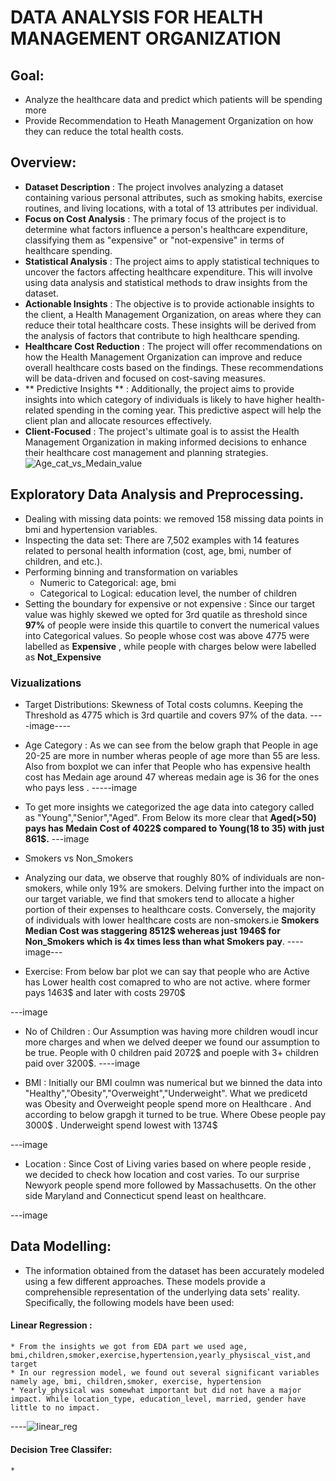 # DATA ANALYSIS FOR HEALTH MANAGEMENT ORGANIZATION

## Goal:
* Analyze the healthcare data and predict which patients will be spending more 
* Provide Recommendation to Heath Management Organization on how they can reduce the total health costs.
## Overview:
* **Dataset Description** : The project involves analyzing a dataset containing various personal attributes, such as smoking habits, exercise routines, and living locations, with a total of 13 attributes per individual.
* **Focus on Cost Analysis** : The primary focus of the project is to determine what factors influence a person's healthcare expenditure, classifying them as 
 "expensive" or "not-expensive" in terms of healthcare spending.
* **Statistical Analysis** : The project aims to apply statistical techniques to uncover the factors affecting healthcare expenditure. This will involve using data analysis and statistical methods to draw insights from the dataset.
* **Actionable Insights** : The objective is to provide actionable insights to the client, a Health Management Organization, on areas where they can reduce their total healthcare costs. These insights will be derived from the analysis of factors that contribute to high healthcare spending.
* **Healthcare Cost Reduction** : The project will offer recommendations on how the Health Management Organization can improve and reduce overall healthcare costs based on the findings. These recommendations will be data-driven and focused on cost-saving measures.
* ** Predictive Insights ** : Additionally, the project aims to provide insights into which category of individuals is likely to have higher health-related spending in the coming year. This predictive aspect will help the client plan and allocate resources effectively.
* **Client-Focused** : The project's ultimate goal is to assist the Health Management Organization in making informed decisions to enhance their healthcare cost management and planning strategies.
![Age_cat_vs_Medain_value](https://github.com/chinmay002/chinmay002.github.io/assets/60249099/cf6ee5f7-1e2d-458c-ac0e-b509bce59310)


## Exploratory Data Analysis and Preprocessing.
* Dealing with missing data points: we removed 158 missing data points in bmi and hypertension variables.
* Inspecting the data set: There are 7,502 examples with 14 features related to personal health information (cost, age, bmi, number of children, and etc.).
* Performing binning and transformation on variables 
    * Numeric to Categorical: age, bmi
    * Categorical to Logical: education level, the number of children
* Setting the boundary for expensive or not expensive : Since our target value was highly skewed we opted for 3rd quatile as threshold  since **97%** of people were inside this quartile to convert the numerical values into Categorical values. So people whose cost was above 4775 were labelled as **Expensive** , while people with charges below were labelled as  **Not_Expensive**


### Vizualizations
* Target Distributions: Skewness of Total costs columns. Keeping the Threshold as 4775 which is 3rd quartile and covers 97% of the data.
 ----image----
* Age Category : As we can see from the below graph that People in age 20-25 are more in number  wheras people of age more than 55 are less. Also from boxplot we can infer that People who has expensive health cost has Medain age around 47 whereas medain age is 36 for the ones who pays less .
-----image
* To get more insights we categorized the age data into category called as  "Young","Senior","Aged". From Below its more clear that **Aged(>50) pays has Medain Cost of 4022$ compared to Young(18 to 35) with just 861$.**
---image

* Smokers vs Non_Smokers
* Analyzing our data, we observe that roughly 80% of individuals are non-smokers, while only 19% are smokers. Delving further into the impact on our target variable, we find that smokers tend to allocate a higher portion of their expenses to healthcare costs. Conversely, the majority of individuals with lower healthcare costs are non-smokers.ie **Smokers Median Cost was staggering 8512$ wehereas just 1946$ for Non_Smokers which is 4x times less than what Smokers pay**.
----image---

* Exercise:
From below bar plot we can say that people who are Active has Lower health cost comapred to who are not active. where former pays 1463$ and later with costs 2970$

---image

* No of Children : Our Assumption was having more children woudl incur more charges and when we delved deeper we found our assumption to be true. People with 0 children paid 2072$ and poeple with 3+ children paid over 3200$. 
----image

* BMI : Initially our BMI coulmn was numerical but we binned the data into "Healthy","Obesity","Overweight","Underweight". What we predicetd was Obesity and Overweight people spend more on Healthcare . And according to below grapgh it turned to be true. Where Obese people pay 3000$ . Underweight spend lowest with 1374$

---image


* Location : Since Cost of Living varies based on where people reside , we decided to check how location and cost varies. To our surprise Newyork people spend more followed by Massachusetts. On the other side Maryland and Connecticut spend least on healthcare.

---image

## Data Modelling:
* The information obtained from the dataset has been accurately modeled using a few different approaches. These models provide a comprehensible representation of the underlying data sets' reality. Specifically, the following models have been used:

#### Linear Regression :
    * From the insights we got from EDA part we used age, bmi,children,smoker,exercise,hypertension,yearly_physiscal_vist,and target
    * In our regression model, we found out several significant variables namely age, bmi, children,smoker, exercise, hypertension
    * Yearly_physical was somewhat important but did not have a major impact. While location_type, education_level, married, gender have little to no impact.
----![linear_reg](https://github.com/chinmay002/chinmay002.github.io/assets/60249099/316ca95f-e880-4e40-8a3b-9f5e931d4a0d)

#### Decision Tree Classifer:
    * 





















